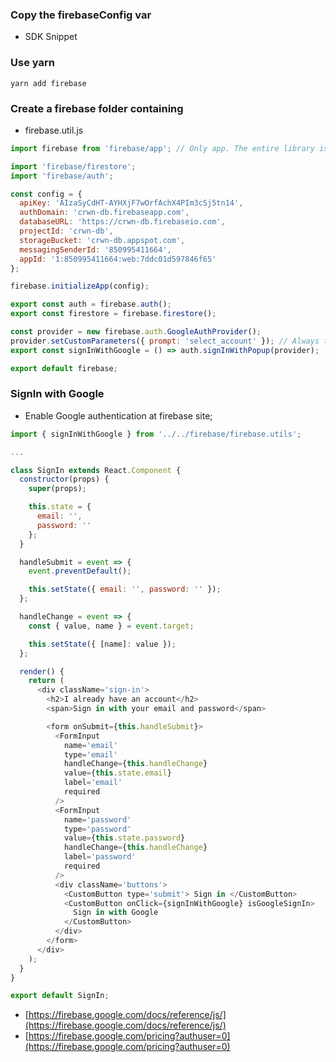 
### Copy the firebaseConfig var

- SDK Snippet

### Use yarn

```shell
yarn add firebase
```

### Create a firebase folder containing

- firebase.util.js

```js
import firebase from 'firebase/app'; // Only app. The entire library is quite large

import 'firebase/firestore';
import 'firebase/auth';

const config = {
  apiKey: 'AIzaSyCdHT-AYHXjF7wOrfAchX4PIm3cSj5tn14',
  authDomain: 'crwn-db.firebaseapp.com',
  databaseURL: 'https://crwn-db.firebaseio.com',
  projectId: 'crwn-db',
  storageBucket: 'crwn-db.appspot.com',
  messagingSenderId: '850995411664',
  appId: '1:850995411664:web:7ddc01d597846f65'
};

firebase.initializeApp(config);

export const auth = firebase.auth();
export const firestore = firebase.firestore();

const provider = new firebase.auth.GoogleAuthProvider();
provider.setCustomParameters({ prompt: 'select_account' }); // Always trigger the Google auth provider
export const signInWithGoogle = () => auth.signInWithPopup(provider);

export default firebase;
```

### SignIn with Google

- Enable Google authentication at firebase site;
```js
import { signInWithGoogle } from '../../firebase/firebase.utils';

...

class SignIn extends React.Component {
  constructor(props) {
    super(props);

    this.state = {
      email: '',
      password: ''
    };
  }

  handleSubmit = event => {
    event.preventDefault();

    this.setState({ email: '', password: '' });
  };

  handleChange = event => {
    const { value, name } = event.target;

    this.setState({ [name]: value });
  };

  render() {
    return (
      <div className='sign-in'>
        <h2>I already have an account</h2>
        <span>Sign in with your email and password</span>

        <form onSubmit={this.handleSubmit}>
          <FormInput
            name='email'
            type='email'
            handleChange={this.handleChange}
            value={this.state.email}
            label='email'
            required
          />
          <FormInput
            name='password'
            type='password'
            value={this.state.password}
            handleChange={this.handleChange}
            label='password'
            required
          />
          <div className='buttons'>
            <CustomButton type='submit'> Sign in </CustomButton>
            <CustomButton onClick={signInWithGoogle} isGoogleSignIn>
              Sign in with Google
            </CustomButton>
          </div>
        </form>
      </div>
    );
  }
}

export default SignIn;
```


- [https://firebase.google.com/docs/reference/js/](https://firebase.google.com/docs/reference/js/)
- [https://firebase.google.com/pricing?authuser=0](https://firebase.google.com/pricing?authuser=0)